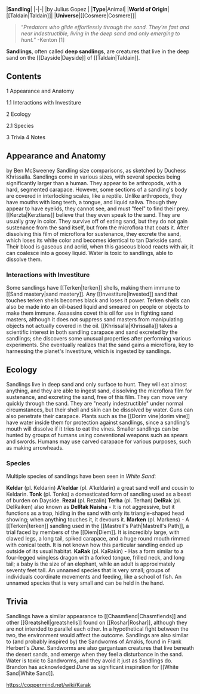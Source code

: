 |**Sandling**|
|-|-|
|by  Julius Gopez |
|**Type**|Animal|
|**World of Origin**|[[Taldain\|Taldain]]|
|**Universe**|[[Cosmere\|Cosmere]]|

>“*Predators who glide effortlessly through the sand. They're fast and near indestructible, living in the deep sand and only emerging to hunt.*”
\-Kenton [1]


**Sandlings**, often called **deep sandlings**, are creatures that live in the deep sand on the [[Dayside\|Dayside]] of [[Taldain\|Taldain]].

## Contents

1 Appearance and Anatomy

1.1 Interactions with Investiture


2 Ecology

2.1 Species


3 Trivia
4 Notes


## Appearance and Anatomy
 by  Ben McSweeney  Sandling size comparisons, as sketched by Duchess Khrissalla.
Sandlings come in various sizes, with several species being significantly larger than a human. They appear to be arthropods, with a hard, segmented carapace. However, some sections of a sandling's body are covered in interlocking scales, like a reptile. Unlike arthropods, they have mouths with long teeth, a tongue, and liquid saliva. Though they appear to have eyelids, they cannot see, and must "feel" to find their prey. [[Kerzta\|Kerztians]] believe that they even speak to the sand. They are usually gray in color.
They survive off of eating sand, but they do not gain sustenance from the sand itself, but from the microflora that coats it. After dissolving this film of microflora for sustenance, they excrete the sand, which loses its white color and becomes identical to tan Darkside sand.
Their blood is gaseous and acrid, when this gaseous blood reacts with air, it can coalesce into a gooey liquid.
Water is toxic to sandlings, able to dissolve them.

### Interactions with Investiture
Some sandlings have [[Terken\|terken]] shells, making them immune to [[Sand mastery\|sand mastery]]. Any [[Investiture\|Invested]] sand that touches terken shells becomes black and loses it power. Terken shells can also be made into an oil-based liquid and smeared on people or objects to make them immune. Assassins covet this oil for use in fighting sand masters, although it does not suppress sand masters from manipulating objects not actually covered in the oil.
[[Khrissalla\|Khrissalla]] takes a scientific interest in both sandling carapace and sand excreted by the sandlings; she discovers some unusual properties after performing various experiments. She eventually realizes that the sand gains a microflora, key to harnessing the planet's Investiture, which is ingested by sandlings.

## Ecology
Sandlings live in deep sand and only surface to hunt. They will eat almost anything, and they are able to ingest sand, dissolving the microflora film for sustenance, and excreting the sand, free of this film. They can move very quickly through the sand. They are "nearly indestructible" under normal circumstances, but their shell and skin can be dissolved by water. Guns can also penetrate their carapace. Plants such as the [[Dorim vine\|dorim vine]] have water inside them for protection against sandlings, since a sandling's mouth will dissolve if it tries to eat the vines.
Smaller sandlings can be hunted by groups of humans using conventional weapons such as spears and swords. Humans may use carved carapace for various purposes, such as making arrowheads.

### Species
Multiple species of sandlings have been seen in *White Sand*:

**Keldar** (pl. Keldarin)
**A'keldar** (pl. A'keldarin) a great sand wolf and cousin to Keldarin.
**Tonk** (pl. Tonks) a domesticated form of sandling used as a beast of burden on Dayside.
**Rezal** (pl. Rezalin)
**Terha** (pl. Terhan)
**DelRak** (pl. DelRaiken) also known as **DelRak Naisha** - It is not aggressive, but it functions as a trap, hiding in the sand with only its triangle-shaped head showing; when anything touches it, it devours it.
**Marken** (pl. Markens) - A [[Terken\|terken]] sandling used in the [[Mastrell's Path\|Mastrell's Path]], a trial faced by members of the [[Diem\|Diem]]. It is incredibly large, with clawed legs, a long tail, spiked carapace, and a huge round mouth rimmed with conical teeth. It is not known how this particular sandling ended up outside of its usual habitat.
**KaRak** (pl. KaRakin) - Has a form similar to a four-legged wingless dragon with a forked tongue, frilled neck, and long tail; a baby is the size of an elephant, while an adult is approximately seventy feet tall.
An unnamed species that is very small; groups of individuals coordinate movements and feeding, like a school of fish.
An unnamed species that is very small and can be held in the hand.
## Trivia
Sandlings have a similar appearance to [[Chasmfiend\|Chasmfiends]] and other [[Greatshell\|greatshells]] found on [[Roshar\|Roshar]], although they are not intended to parallel each other. In a hypothetical fight between the two, the environment would affect the outcome.
Sandlings are also similar to (and probably inspired by) the Sandworms of Arrakis, found in Frank Herbert's *Dune*. Sandworms are also gargantuan creatures that live beneath the desert sands, and emerge when they feel a disturbance in the sand. Water is toxic to Sandworms, and they avoid it just as Sandlings do. Brandon has acknowledged *Dune* as significant inspiration for [[White Sand\|White Sand]].


https://coppermind.net/wiki/Karak